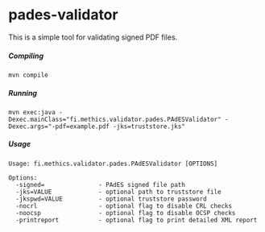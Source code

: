 # pades-validator

This is a simple tool for validating signed PDF files.

##### Compiling

```
mvn compile
```

##### Running

```
mvn exec:java -Dexec.mainClass="fi.methics.validator.pades.PAdESValidator" -Dexec.args="-pdf=example.pdf -jks=truststore.jks"
```

##### Usage

```
Usage: fi.methics.validator.pades.PAdESValidator [OPTIONS]

Options:
  -signed=               - PAdES signed file path
  -jks=VALUE             - optional path to truststore file
  -jkspwd=VALUE          - optional truststore password
  -nocrl                 - optional flag to disable CRL checks
  -noocsp                - optional flag to disable OCSP checks
  -printreport           - optional flag to print detailed XML report
```

